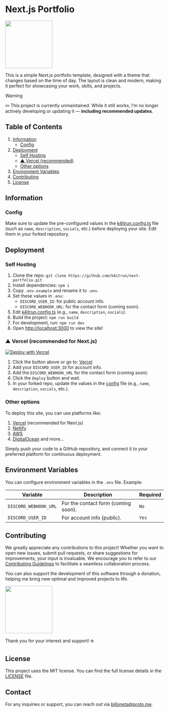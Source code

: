 # Next.js Portfolio

<a href='https://ko-fi.com/A0A11481X5'>
   <img width=150 src='https://storage.ko-fi.com/cdn/kofi4.png'>
</a>

This is a simple Next.js portfolio template, designed with a theme that changes based on the time of day. The layout is clean and modern, making it perfect for showcasing your work, skills, and projects.

> [!WARNING]
> 💤 This project is currently unmaintained. While it still works, I’m no longer actively developing or updating it — **including recommended updates**.

## Table of Contents

1. [Information](#information)
   - [Config](#config)
2. [Deployment](#deployment)
   - [Self Hosting](#self-hosting)
   - [▲ Vercel (recommended)](#-vercel-recommended-for-nextjs)
   - [Other options](#other-options)
3. [Environment Variables](#environment-variables)
4. [Contributing](#contributing)
5. [License](#license)

## Information

### Config

Make sure to update the pre-configured values in the [k4itrun.config.ts](https://github.com/k4itrun/next-portfolio/blob/main/k4itrun.config.ts#L4) file (such as `name`, `description`, `socials`, etc.) before deploying your site. Edit them in your forked repository.

## Deployment

### Self Hosting

1. Clone the repo: `git clone https://github.com/k4itrun/next-portfolio.git`
2. Install dependencies: `npm i`
3. Copy `.env.example` and rename it to `.env`.
4. Set these values in `.env`:
   - `DISCORD_USER_ID`: for public account info.
   - `DISCORD_WEBHOOK_URL`: for the contact form (coming soon).
5. Edit [k4itrun.config.ts](https://github.com/k4itrun/next-portfolio/blob/main/k4itrun.config.ts#L4) (e.g., `name`, `description`, `socials`).
6. Build the project: `npm run build`
7. For development, run: `npm run dev`
8. Open [http://localhost:3000](http://localhost:3000) to view the site!

### ▲ Vercel (recommended for Next.js)

[![Deploy with Vercel](https://vercel.com/button)](https://vercel.com/new/clone?repository-url=https%3A%2F%2Fgithub.com%2Fk4itrun%2Fnext-portfolio&env=DISCORD_USER_ID,DISCORD_WEBHOOK_URL&envDescription=Environment%20Variables%20Docs&envLink=https%3A%2F%2Fgithub.com%2Fk4itrun%2Fnext-portfolio%23deployment&project-name=portfolio&repo-name=k4itrun-portfolio&demo-title=Example%20deploy&demo-description=Example%20production%20deploy%20from%20Github%20Repository&demo-url=https%3A%2F%2F9ll.fun&demo-image=https%3A%2F%2Fi.imgur.com%2FT4VsRuy.png)

1. Click the button above or go to: [Vercel](https://vercel.com/new/clone?repository-url=https%3A%2F%2Fgithub.com%2Fk4itrun%2Fnext-portfolio&env=DISCORD_USER_ID,DISCORD_WEBHOOK_URL&envDescription=Environment%20Variables%20Docs&envLink=https%3A%2F%2Fgithub.com%2Fk4itrun%2Fnext-portfolio%23deployment&project-name=portfolio&repo-name=k4itrun-portfolio&demo-title=Example%20deploy&demo-description=Example%20production%20deploy%20from%20Github%20Repository&demo-url=https%3A%2F%2F9ll.fun&demo-image=https%3A%2F%2Fi.imgur.com%2FT4VsRuy.png)
1. Add your `DISCORD_USER_ID` for account info.
1. Add the `DISCORD_WEBHOOK_URL` for the contact form (coming soon).
1. Click the `Deploy` button and wait.
1. In your forked repo, update the values in the [config](https://github.com/k4itrun/next-portfolio/blob/main/config/config/meta.ts) file (e.g., `name`, `description`, `socials`, etc.).

### Other options

To deploy this site, you can use platforms like:

1. [Vercel](https://vercel.com/) (recommended for Next.js)
2. [Netlify](https://www.netlify.com/)
3. [AWS](https://aws.amazon.com/)
4. [DigitalOcean](https://www.digitalocean.com/) and more...

Simply push your code to a GitHub repository, and connect it to your preferred platform for continuous deployment.

## Environment Variables

You can configure environment variables in the `.env` file. Example:

| Variable              | Description                         | Required |
| --------------------- | ----------------------------------- | -------- |
| `DISCORD_WEBHOOK_URL` | For the contact form (coming soon). | `No`     |
| `DISCORD_USER_ID`     | For account info (public).          | `Yes`    |

## Contributing

We greatly appreciate any contributions to this project! Whether you want to open new issues, submit pull requests, or share suggestions for improvements, your input is invaluable. We encourage you to refer to our [Contributing Guidelines](CONTRIBUTING.md) to facilitate a seamless collaboration process.

You can also support the development of this software through a donation, helping me bring new optimal and improved projects to life.

<a href='https://ko-fi.com/A0A11481X5'>
   <img width=150 src='https://storage.ko-fi.com/cdn/kofi6.png'>
</a>

Thank you for your interest and support! ☕

## License

This project uses the MIT license. You can find the full license details in the [LICENSE](license.md) file.

## Contact

For any inquiries or support, you can reach out via [billoneta@proto.me](mailto:billoneta@proto.me).
